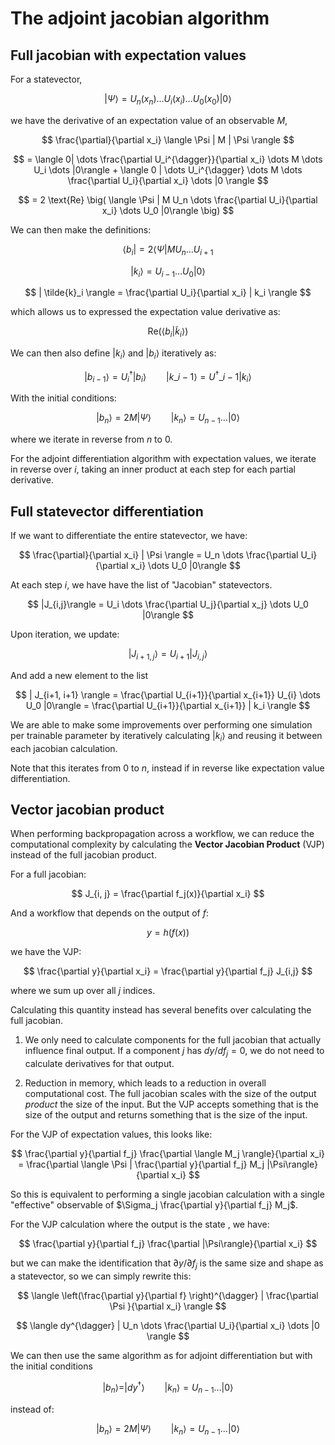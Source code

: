 # The adjoint jacobian algorithm

## Full jacobian with expectation values

For a statevector,

$$
| \Psi \rangle = U_n(x_n) \dots U_i (x_i) \dots U_0(x_0) |0\rangle
$$

we have the derivative of an expectation value of an observable $M$,

$$
\frac{\partial}{\partial x_i} \langle \Psi | M | \Psi \rangle
$$

$$
= \langle 0| \dots \frac{\partial U_i^{\dagger}}{\partial x_i} \dots M \dots
U_i \dots |0\rangle +
\langle 0 | \dots U_i^{\dagger} \dots M \dots \frac{\partial U_i}{\partial x_i} \dots |0 \rangle
$$

$$
= 2 \text{Re} \big( \langle \Psi | M U_n \dots \frac{\partial U_i}{\partial x_i}  \dots U_0 |0\rangle \big)
$$

We can then make the definitions:

$$
\langle b_i|  = 2 \langle \Psi | M U_n \dots U_{i+1}
$$

$$
|k_i \rangle  = U_{i-1} \dots U_0 |0\rangle
$$

$$
| \tilde{k}_i \rangle = \frac{\partial U_i}{\partial x_i} | k_i \rangle
$$

which allows us to expressed the expectation value derivative as:

$$
\text{Re}\big( \langle b_i | \tilde{k}_i \rangle \big)
$$

We can then also define $|k_i\rangle$ and $|b_i\rangle$ iteratively as:

$$
|b_{i-1} \rangle = U^{\dagger}_i |b_i\rangle \qquad |k\_{i-1}\rangle = U^{\dagger}\_{i-1} |k_i \rangle
$$

With the initial conditions:

$$
| b_n \rangle = 2  M |\Psi \rangle \qquad |k_n\rangle = U_{n-1} \dots |0\rangle
$$

where we iterate in reverse from $n$ to $0$.

For the adjoint differentiation algorithm with expectation values, we iterate in reverse over $i$, taking an inner product at each step for each partial derivative.

## Full statevector differentiation

If we want to differentiate the entire statevector, we have:

$$
\frac{\partial}{\partial x_i} | \Psi \rangle = 
U_n \dots \frac{\partial U_i}{\partial x_i} \dots U_0 |0\rangle
$$

At each step $i$, we have have the list of "Jacobian" statevectors.

$$
|J_{i,j}\rangle = U_i \dots \frac{\partial U_j}{\partial x_j} \dots U_0 |0\rangle
$$

Upon iteration, we update:

$$
| J_{i+1, j} \rangle = U_{i+1} |J_{i, j} \rangle
$$

And add a new element to the list

$$
| J_{i+1, i+1} \rangle = \frac{\partial U_{i+1}}{\partial x_{i+1}} U_{i} \dots U_0 |0\rangle = \frac{\partial U_{i+1}}{\partial x_{i+1}} | k_i \rangle
$$

We are able to make some improvements over performing one simulation per trainable parameter by iteratively calculating $|k_i\rangle$ and reusing it between each jacobian calculation.

Note that this iterates from $0$ to $n$, instead if in reverse like expectation value differentiation.

## Vector jacobian product

When performing backpropagation across a workflow, we can reduce the computational complexity by calculating the <b>Vector Jacobian Product</b> (VJP) instead of the full jacobian product.

For a full jacobian:

$$
J_{i, j} = \frac{\partial f_j(x)}{\partial x_i}
$$

And a workflow that depends on the output of $f$:

$$
y = h(f(x))
$$

we have the VJP:

$$
\frac{\partial y}{\partial x_i} = \frac{\partial y}{\partial f_j}  J_{i,j} 
$$

where we sum up over all $j$ indices.

Calculating this quantity instead has several benefits over calculating the full jacobian.  

1. We only need to calculate components for the full jacobian that actually influence final output.  If a component $j$  has $dy/df_j = 0$, we do not need to calculate derivatives for that output.

2. Reduction in memory, which leads to a reduction in overall computational cost. The full jacobian scales with the size of the output *product* the size of the input.  But the VJP accepts something that is the size of the output and returns something that is the size of the input.

For the VJP of expectation values, this looks like:

$$
\frac{\partial y}{\partial f_j}  \frac{\partial \langle M_j \rangle}{\partial x_i} = \frac{\partial \langle \Psi | \frac{\partial y}{\partial f_j} M_j |\Psi\rangle}{\partial x_i}
$$

So this is equivalent to performing a single jacobian calculation with a single "effective" observable of $\Sigma_j \frac{\partial y}{\partial f_j} M_j$.

For the VJP calculation where the output is the state , we have:

$$
\frac{\partial y}{\partial f_j} \frac{\partial |\Psi\rangle}{\partial x_i}
$$

but we can make the identification that $\partial y/ \partial f_j$ is the same size and shape as a statevector, so we can simply rewrite this:

$$
\langle \left(\frac{\partial y}{\partial f} \right)^{\dagger} | \frac{\partial \Psi }{\partial x_i} \rangle
$$

$$
\langle dy^{\dagger} | U_n \dots \frac{\partial U_i}{\partial x_i} \dots |0 \rangle
$$ 

We can then use the same algorithm as for adjoint differentiation but with the initial conditions 

$$
| b_n \rangle = |dy^{\dagger} \rangle  \qquad |k_n\rangle = U_{n-1} \dots |0\rangle
$$

instead of:

$$
| b_n \rangle = 2  M |\Psi \rangle \qquad |k_n\rangle = U_{n-1} \dots |0\rangle
$$